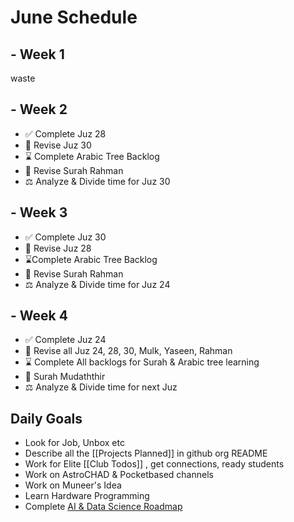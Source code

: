 # June Schedule

## - Week 1 
waste

## - Week 2
- ✅ Complete Juz 28
- 🧠 Revise Juz 30
- ⌛ Complete Arabic Tree Backlog
- 👀 Revise Surah Rahman
- ⚖️ Analyze & Divide time for Juz 30

## - Week 3
- ✅ Complete Juz 30
- 🧠 Revise Juz 28
- ⌛Complete Arabic Tree Backlog
- 👀 Revise Surah Rahman
- ⚖️ Analyze & Divide time for Juz 24

## - Week 4
- ✅ Complete Juz 24
- 🧠 Revise all Juz 24, 28, 30, Mulk, Yaseen, Rahman
- ⌛ Complete All backlogs for Surah & Arabic tree learning
- 👀 Surah Mudaththir
- ⚖️  Analyze & Divide time for next Juz


## Daily Goals
- Look for Job, Unbox etc
- Describe all the [[Projects Planned]] in github org README 
- Work for Elite [[Club Todos]] , get connections, ready students
- Work on AstroCHAD & Pocketbased channels
- Work on Muneer's Idea
- Learn Hardware Programming
- Complete [AI & Data Science Roadmap](https://roadmap.sh/ai-data-scientist)
